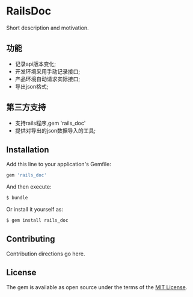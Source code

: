 # RailsDoc
Short description and motivation.

## 功能
* 记录api版本变化;
* 开发环境采用手动记录接口;
* 产品环境自动请求实际接口;
* 导出json格式;

## 第三方支持
* 支持rails程序,gem 'rails_doc'
* 提供对导出的json数据导入的工具;

## Installation
Add this line to your application's Gemfile:

```ruby
gem 'rails_doc'
```

And then execute:
```bash
$ bundle
```

Or install it yourself as:
```bash
$ gem install rails_doc
```

## Contributing
Contribution directions go here.

## License
The gem is available as open source under the terms of the [MIT License](https://opensource.org/licenses/MIT).
